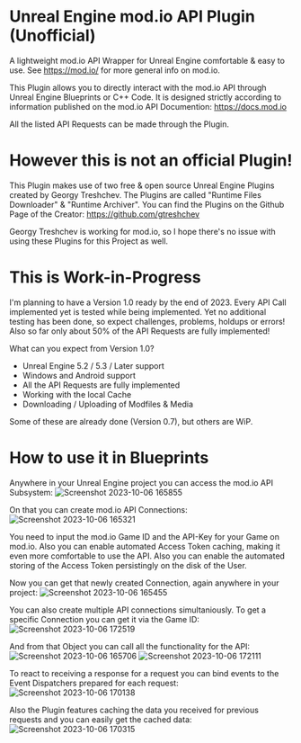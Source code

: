 # Unreal Engine mod.io API Plugin (Unofficial)
A lightweight mod.io API Wrapper for Unreal Engine comfortable &amp; easy to use.
See https://mod.io/ for more general info on mod.io.

This Plugin allows you to directly interact with the mod.io API through Unreal Engine Blueprints or C++ Code.
It is designed strictly according to information published on the mod.io API Documention:
https://docs.mod.io

All the listed API Requests can be made through the Plugin.

# However this is **not an official** Plugin!

This Plugin makes use of two free & open source Unreal Engine Plugins created by Georgy Treshchev.
The Plugins are called "Runtime Files Downloader" & "Runtime Archiver".
You can find the Plugins on the Github Page of the Creator:
https://github.com/gtreshchev

Georgy Treshchev is working for mod.io, so I hope there's no issue with using these Plugins for this Project as well.

# This is Work-in-Progress
I'm planning to have a Version 1.0 ready by the end of 2023.
Every API Call implemented yet is tested while being implemented. Yet no additional testing has been done, so expect challenges, problems, holdups or errors!
Also so far only about 50% of the API Requests are fully implemented!

What can you expect from Version 1.0?
- Unreal Engine 5.2 / 5.3 / Later support
- Windows and Android support
- All the API Requests are fully implemented
- Working with the local Cache
- Downloading / Uploading of Modfiles & Media

Some of these are already done (Version 0.7), but others are WiP.

# How to use it in Blueprints
Anywhere in your Unreal Engine project you can access the mod.io API Subsystem:
![Screenshot 2023-10-06 165855](https://github.com/ArvurGmbH/Unreal_Engine-Mod.io_API/assets/147174198/29de911c-7edd-4b21-bcf0-2242c07d971a)


On that you can create mod.io API Connections:
![Screenshot 2023-10-06 165321](https://github.com/ArvurGmbH/Unreal_Engine-Mod.io_API/assets/147174198/aa1d5aa5-44de-41fd-aad8-5bc1c6282bee)

You need to input the mod.io Game ID and the API-Key for your Game on mod.io.
Also you can enable automated Access Token caching, making it even more comfortable to use the API.
Also you can enable the automated storing of the Access Token persistingly on the disk of the User.


Now you can get that newly created Connection, again anywhere in your project:
![Screenshot 2023-10-06 165455](https://github.com/ArvurGmbH/Unreal_Engine-Mod.io_API/assets/147174198/bd770fed-0504-4bd4-9dbd-e5966ae81a16)

You can also create multiple API connections simultaniously. To get a specific Connection you can get it via the Game ID:
![Screenshot 2023-10-06 172519](https://github.com/ArvurGmbH/Unreal_Engine-Mod.io_API/assets/147174198/1b2536c8-a704-4cd4-87f4-871239ed689a)


And from that Object you can call all the functionality for the API:
![Screenshot 2023-10-06 165706](https://github.com/ArvurGmbH/Unreal_Engine-Mod.io_API/assets/147174198/30d78700-7ad5-4766-9fb6-f2c698352220)
![Screenshot 2023-10-06 172111](https://github.com/ArvurGmbH/Unreal_Engine-Mod.io_API/assets/147174198/85ee80e7-83fa-4656-aad3-004dcf5e8d02)


To react to receiving a response for a request you can bind events to the Event Dispatchers prepared for each request:
![Screenshot 2023-10-06 170138](https://github.com/ArvurGmbH/Unreal_Engine-Mod.io_API/assets/147174198/dc95e3fd-3d9f-43b8-bc7c-3ba5be4f4544)


Also the Plugin features caching the data you received for previous requests and you can easily get the cached data:
![Screenshot 2023-10-06 170315](https://github.com/ArvurGmbH/Unreal_Engine-Mod.io_API/assets/147174198/b0479ccf-d921-4bc0-8530-1f420ab6e421)
